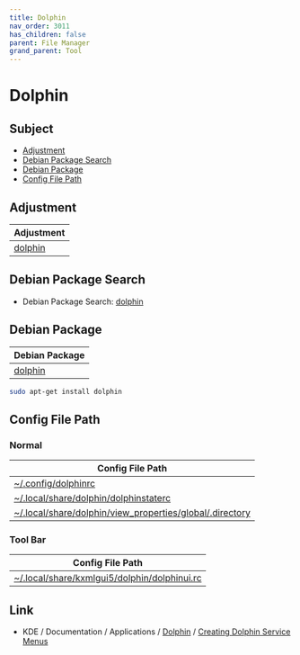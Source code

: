 ```yaml
---
title: Dolphin
nav_order: 3011
has_children: false
parent: File Manager
grand_parent: Tool
---
```



# Dolphin


## Subject

* [Adjustment](#adjustment)
* [Debian Package Search](#debian-package-search)
* [Debian Package](#debian-package)
* [Config File Path](#config-file-path)


## Adjustment

| Adjustment |
| --- |
| [dolphin](https://github.com/samwhelp/debian-adjustment/tree/main/prototype/tool/dolphin) |


## Debian Package Search

* Debian Package Search: [dolphin](https://packages.debian.org/search?searchon=names&keywords=dolphin)


## Debian Package

| Debian Package |
| --- |
| [dolphin](https://packages.debian.org/stable/dolphin) |

``` sh
sudo apt-get install dolphin
```


## Config File Path


### Normal

| Config File Path |
| --- |
| [~/.config/dolphinrc](https://github.com/samwhelp/debian-adjustment/blob/main/prototype/tool/dolphin/asset/overlay/etc/skel/.config/dolphinrc) |
| [~/.local/share/dolphin/dolphinstaterc](https://github.com/samwhelp/debian-adjustment/blob/main/prototype/tool/dolphin/asset/overlay/etc/skel/.local/share/dolphin/dolphinstaterc) |
| [~/.local/share/dolphin/view_properties/global/.directory](https://github.com/samwhelp/debian-adjustment/blob/main/prototype/tool/dolphin/asset/overlay/etc/skel/.local/share/dolphin/view_properties/global/.directory) |


### Tool Bar

| Config File Path |
| --- |
| [~/.local/share/kxmlgui5/dolphin/dolphinui.rc](https://github.com/samwhelp/debian-adjustment/blob/main/prototype/tool/dolphin/asset/overlay/etc/skel/.local/share/kxmlgui5/dolphin/dolphinui.rc) |


## Link

* KDE / Documentation / Applications / [Dolphin](https://develop.kde.org/docs/apps/dolphin/) / [Creating Dolphin Service Menus](https://develop.kde.org/docs/apps/dolphin/service-menus/)
